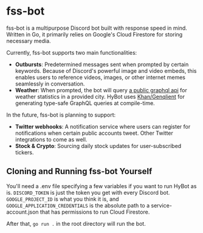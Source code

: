 # fss-bot

fss-bot is a multipurpose Discord bot built with response speed in mind. Written in Go, it primarily relies on Google's Cloud Firestore for storing necessary media.

Currently, fss-bot supports two main functionalities:
- **Outbursts**: Predetermined messages sent when prompted by certain keywords. Because of Discord's powerful image and video embeds, this enables users to reference videos, images, or other internet memes seamlessly in conversation.
- **Weather**: When prompted, the bot will query [a public graphql api](https://graphql-weather-api.herokuapp.com) for weather statistics in a provided city. HyBot uses [Khan/Genqlient](https://github.com/Khan/genqlient) for generating type-safe GraphQL queries at compile-time.


In the future, fss-bot is planning to support:
- **Twitter webhooks**: A notification service where users can register for notifications when certain public accounts tweet. Other Twitter integrations to come as well.
- **Stock & Crypto**: Sourcing daily stock updates for user-subscribed tickers.

## Cloning and Running fss-bot Yourself

You'll need a .env file specifying a few variables if you want to run HyBot as is. `DISCORD_TOKEN` is just the token you get with every Discord bot. `GOOGLE_PROJECT_ID` is what you think it is, and `GOOGLE_APPLICATION_CREDENTIALS` is the absolute path to a service-account.json that has permissions to run Cloud Firestore.

After that, `go run .` in the root directory will run the bot.
